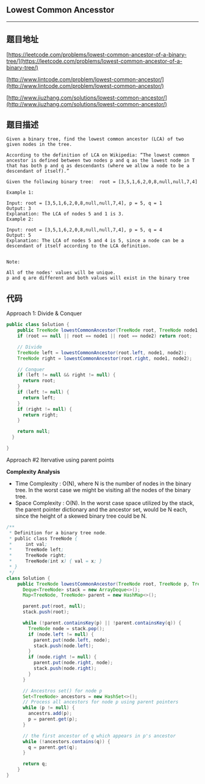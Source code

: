 ## Lowest Common Ancesstor

----
## 题目地址

[https://leetcode.com/problems/lowest-common-ancestor-of-a-binary-tree/](https://leetcode.com/problems/lowest-common-ancestor-of-a-binary-tree/)

[http://www.lintcode.com/problem/lowest-common-ancestor/](http://www.lintcode.com/problem/lowest-common-ancestor/)

[http://www.jiuzhang.com/solutions/lowest-common-ancestor/](http://www.jiuzhang.com/solutions/lowest-common-ancestor/)

## 题目描述

```text
Given a binary tree, find the lowest common ancestor (LCA) of two given nodes in the tree.

According to the definition of LCA on Wikipedia: “The lowest common ancestor is defined between two nodes p and q as the lowest node in T that has both p and q as descendants (where we allow a node to be a descendant of itself).”

Given the following binary tree:  root = [3,5,1,6,2,0,8,null,null,7,4]

Example 1:

Input: root = [3,5,1,6,2,0,8,null,null,7,4], p = 5, q = 1
Output: 3
Explanation: The LCA of nodes 5 and 1 is 3.
Example 2:

Input: root = [3,5,1,6,2,0,8,null,null,7,4], p = 5, q = 4
Output: 5
Explanation: The LCA of nodes 5 and 4 is 5, since a node can be a descendant of itself according to the LCA definition.


Note:

All of the nodes' values will be unique.
p and q are different and both values will exist in the binary tree
```

## 代码

Approach 1: Divide & Conquer

```java
public class Solution {
    public TreeNode lowestCommonAncestor(TreeNode root, TreeNode node1, TreeNode node2) {
    if (root == null || root == node1 || root == node2) return root;

    // Divide
    TreeNode left = lowestCommonAncestor(root.left, node1, node2);
    TreeNode right = lowestCommonAncestor(root.right, node1, node2);

    // Conquer
    if (left != null && right != null) {
      return root;
    }
    if (left != null) {
      return left;
    }
    if (right != null) {
      return right;
    }

    return null;
  }

}
```

Approach \#2 Itervative using parent points

**Complexity Analysis**

* Time Complexity : O\(N\), where N is the number of nodes in the binary tree. In the worst case we might be visiting all the nodes of the binary tree.
* Space Complexity : O\(N\). In the worst case space utilized by the stack, the parent pointer dictionary and the ancestor set, would be N each, since the height of a skewed binary tree could be N.

```java
/**
 * Definition for a binary tree node.
 * public class TreeNode {
 *     int val;
 *     TreeNode left;
 *     TreeNode right;
 *     TreeNode(int x) { val = x; }
 * }
 */
class Solution {
    public TreeNode lowestCommonAncestor(TreeNode root, TreeNode p, TreeNode q) {
      Deque<TreeNode> stack = new ArrayDeque<>();
      Map<TreeNode, TreeNode> parent = new HashMap<>();

      parent.put(root, null);
      stack.push(root);

      while (!parent.containsKey(p) || !parent.containsKey(q)) {
        TreeNode node = stack.pop();
        if (node.left != null) {
          parent.put(node.left, node);
          stack.push(node.left);
        }
        if (node.right != null) {
          parent.put(node.right, node);
          stack.push(node.right);
        }
      }

      // Ancestros set() for node p
      Set<TreeNode> ancestors = new HashSet<>();
      // Process all ancestors for node p using parent pointers
      while (p != null) {
        ancestrs.add(p);
        p = parent.get(p);
      }

      // the first ancestor of q which appears in p's ancestor
      while (!ancestors.contains(q)) {
        q = parent.get(q);
      }

      return q;
    }
}
```

